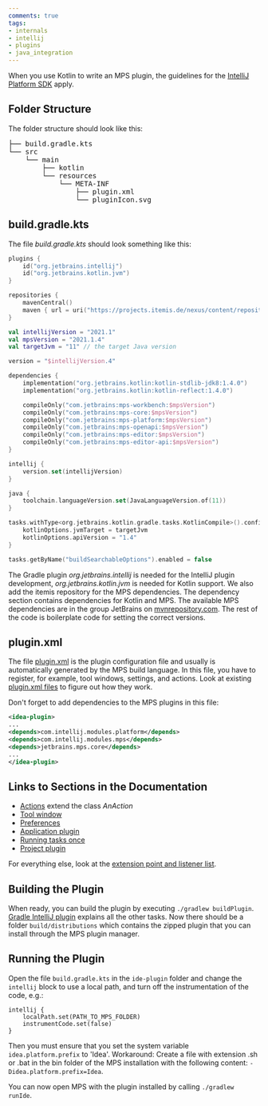 ```yaml
---
comments: true
tags:
- internals
- intellij
- plugins
- java_integration
---
```


When you use Kotlin to write an MPS plugin, the guidelines for the [IntelliJ Platform SDK](https://plugins.jetbrains.com/docs/intellij/welcome.html) apply.

## Folder Structure

The folder structure should look like this:

<pre>
├── build.gradle.kts
└── src
    └── main
        ├── kotlin
        └── resources
            └── META-INF
                ├── plugin.xml
                └── pluginIcon.svg
</pre>

## build.gradle.kts
  
The file *build.gradle.kts* should look something like this:

```kotlin
plugins {
    id("org.jetbrains.intellij")
    id("org.jetbrains.kotlin.jvm")
}

repositories {
    mavenCentral()
    maven { url = uri("https://projects.itemis.de/nexus/content/repositories/mbeddr") }
}

val intellijVersion = "2021.1"
val mpsVersion = "2021.1.4"
val targetJvm = "11" // the target Java version

version = "$intellijVersion.4"

dependencies {
    implementation("org.jetbrains.kotlin:kotlin-stdlib-jdk8:1.4.0")
    implementation("org.jetbrains.kotlin:kotlin-reflect:1.4.0")

    compileOnly("com.jetbrains:mps-workbench:$mpsVersion")
    compileOnly("com.jetbrains:mps-core:$mpsVersion")
    compileOnly("com.jetbrains:mps-platform:$mpsVersion")
    compileOnly("com.jetbrains:mps-openapi:$mpsVersion")
    compileOnly("com.jetbrains:mps-editor:$mpsVersion")
    compileOnly("com.jetbrains:mps-editor-api:$mpsVersion")
}

intellij {
    version.set(intellijVersion)
}

java {
    toolchain.languageVersion.set(JavaLanguageVersion.of(11))
}

tasks.withType<org.jetbrains.kotlin.gradle.tasks.KotlinCompile>().configureEach {
    kotlinOptions.jvmTarget = targetJvm
    kotlinOptions.apiVersion = "1.4"
}

tasks.getByName("buildSearchableOptions").enabled = false

```

The Gradle plugin *org.jetbrains.intellij* is needed for the IntelliJ plugin development, *org.jetbrains.kotlin.jvm* is needed for Kotlin support. We also add the itemis repository for the MPS dependencies. The dependency section contains dependencies for Kotlin and MPS. The available MPS dependencies are in the group JetBrains on [mvnrepository.com](https://mvnrepository.com/artifact/com.jetbrains). The rest of the code is boilerplate code for setting the correct versions.

## plugin.xml

The file [plugin.xml](https://plugins.jetbrains.com/docs/intellij/plugin-configuration-file.html) is the plugin configuration file and usually is automatically generated by the MPS build language.
In this file, you have to register, for example, tool windows, settings, and actions. Look at existing [plugin.xml files](https://github.com/JetBrains/MPS/search?q=filename%3Aplugin.xml) to figure out how they work.

Don't forget to add dependencies to the MPS plugins in this file:
```xml
<idea-plugin>
...
<depends>com.intellij.modules.platform</depends>
<depends>com.intellij.modules.mps</depends>
<depends>jetbrains.mps.core</depends>
...
</idea-plugin>
```

## Links to Sections in the Documentation

- [Actions](https://plugins.jetbrains.com/docs/intellij/basic-action-system.html) extend the class *AnAction*
- [Tool window](https://plugins.jetbrains.com/docs/intellij/tool-windows.html#declarative-setup)
- [Preferences](https://plugins.jetbrains.com/docs/intellij/settings.html)
- [Application plugin](https://plugins.jetbrains.com/docs/intellij/plugin-components.html#application-startup)
- [Running tasks once](https://plugins.jetbrains.com/docs/intellij/ide-infrastructure.html#running-tasks-once)
- [Project plugin](https://plugins.jetbrains.com/docs/intellij/plugin-components.html#project-open)

For everything else, look at the [extension point and listener list](https://plugins.jetbrains.com/docs/intellij/extension-point-list.html).

## Building the Plugin

When ready, you can build the plugin by executing `./gradlew buildPlugin`. [Gradle IntelliJ plugin](https://plugins.jetbrains.com/docs/intellij/tools-gradle-intellij-plugin.html) explains all the other tasks. Now there should be a folder `build/distributions` which contains the zipped plugin that you can install through the MPS plugin manager.

## Running the Plugin

Open the file `build.gradle.kts` in the `ide-plugin` folder and change the `intellij` block to use a local
path, and turn off the instrumentation of the code, e.g.:
```
intellij {
    localPath.set(PATH_TO_MPS_FOLDER)
    instrumentCode.set(false)
}
```

Then you must ensure that you set the system variable `idea.platform.prefix` to 'Idea'.
Workaround: Create a file with extension .sh or .bat in the bin folder of the MPS installation with the following content: `-Didea.platform.prefix=Idea`.

You can now open MPS with the plugin installed by calling `./gradlew runIde`.